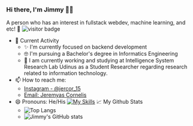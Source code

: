 ### Hi there, I'm Jimmy 👋😉
A person who has an interest in fullstack webdev, machine learning, and etc! 🙌
![visitor badge](https://visitor-badge.glitch.me/badge?page_id=jwenjian.visitor-badge)
- 🎯 Current Activity
  - ✨ I'm currently focused on backend development
  - 🤓 I'm pursuing a Bachelor's degree in Informatics Engineering
  - 📝 I am currently working and studying at Intelligence System Research Lab Udinus as a Student Researcher regarding research related to information technology.
- 📫 How to reach me:
  - [Instagram - @jercor_15](https://instagram.com/jercor_15)
  - [Email: Jeremyas Cornelis](mailto:jeremyasjimi9a@gmail.com)
- 😄 Pronouns: He/His
[![My Skills](https://skillicons.dev/icons?i=html,css,js,php,py,laravel,bootstrap,figma,github,vscode&theme=light)](https://skillicons.dev)
📈 My Github Stats
  - ![Top Langs](https://github-readme-stats.vercel.app/api/top-langs/?username=jeremyascornelis&layout=compact&langs_count=8)
  - ![Jimmy's GitHub stats](https://github-readme-stats.vercel.app/api?username=jeremyascornelis&show_icons=true)
